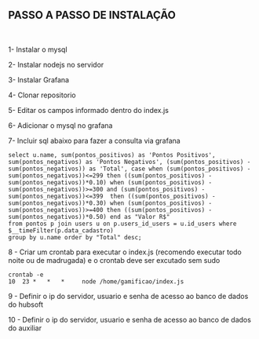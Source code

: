 <h2>PASSO A PASSO DE INSTALAÇÃO</h2>
<br/>
<p>1- Instalar o mysql</p>
<p>2- Instalar nodejs no servidor</p>
<p>3- Instalar Grafana</p>
<p>4- Clonar repositorio</p>
<p>5- Editar os campos informado dentro do index.js</p>
<p>6- Adicionar o mysql no grafana</p>
<p>7- Incluir sql abaixo para fazer a consulta via grafana</p>
<p>
<code>select u.name, sum(pontos_positivos) as 'Pontos Positivos', sum(pontos_negativos) as 'Pontos Negativos', (sum(pontos_positivos) - sum(pontos_negativos)) as 'Total', case when (sum(pontos_positivos) - sum(pontos_negativos))<=299 then ((sum(pontos_positivos) - sum(pontos_negativos))*0.10) when (sum(pontos_positivos) - sum(pontos_negativos))>=300 and (sum(pontos_positivos) - sum(pontos_negativos))<=399  then ((sum(pontos_positivos) - sum(pontos_negativos))*0.30) when (sum(pontos_positivos) - sum(pontos_negativos))>=400 then ((sum(pontos_positivos) - sum(pontos_negativos))*0.50) end as "Valor R$"
from pontos p join users u on p.users_id_users = u.id_users where $__timeFilter(p.data_cadastro)
group by u.name order by "Total" desc;</code></p>
<p>8 - Criar um crontab para executar o index.js (recomendo executar todo noite ou de madrugada) e o crontab deve ser excutado sem sudo</p>
<code>crontab -e
10  23 *   *   *     node /home/gamificao/index.js 
</code>
<p>9 - Definir o ip do servidor, usuario e senha de acesso ao banco de dados do hubsoft</p>
<p>10 - Definir o ip do servidor, usuario e senha de acesso ao banco de dados do auxiliar</p>
